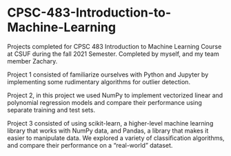 # CPSC-483-Introduction-to-Machine-Learning
Projects completed for CPSC 483 Introduction to Machine Learning Course at CSUF during the fall 2021 Semester.
Completed by myself, and my team member Zachary.

Project 1 consisted of familiarize ourselves with Python and Jupyter by implementing some rudimentary algorithms for outlier detection.

Project 2, in this project we used NumPy to implement vectorized linear and polynomial regression models and compare their performance using separate training and test sets.

Project 3 consisted of using scikit-learn,  a higher-level machine learning library that works with NumPy data, and Pandas, a library that makes it easier to manipulate data. 
We explored a variety of classification algorithms, and compare their performance on a “real-world” dataset.
